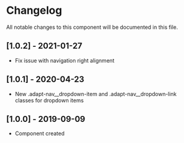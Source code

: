 # Changelog
All notable changes to this component will be documented in this file.

## [1.0.2] - 2021-01-27
- Fix issue with navigation right alignment

## [1.0.1] - 2020-04-23
- New .adapt-nav__dropdown-item and .adapt-nav__dropdown-link classes for dropdown items

## [1.0.0] - 2019-09-09
- Component created
